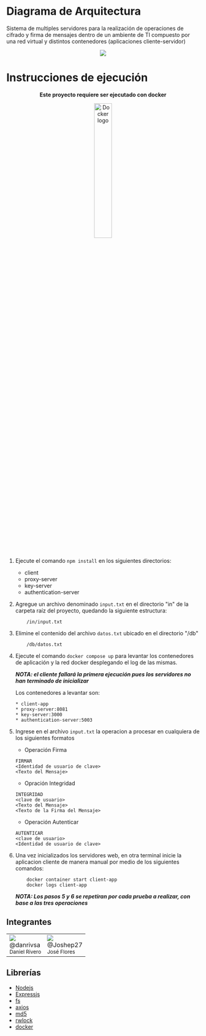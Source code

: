 # Diagrama de Arquitectura

<p>Sistema de multiples servidores para la realización de operaciones de cifrado y firma de mensajes dentro de un ambiente de TI compuesto por una red virtual y distintos contenedores (aplicaciones cliente-servidor)</p>

<div align="center">
    <img src="https://user-images.githubusercontent.com/34323866/211435090-18391ed3-500f-420a-8b03-aa013176386e.png"/>
</div>

# Instrucciones de ejecución


<p style="text-align: center; font-weight:bold">
 Este proyecto requiere ser ejecutado con docker
</p>

<div align="center">
<img 
    style="display: block; 
           width: 30%;"
    src="https://logos-world.net/wp-content/uploads/2021/02/Docker-Logo-700x394.png?size=400" 
    alt="Docker logo">
</img>
</div>

1. Ejecute el comando `npm install` en los siguientes directorios:
    * client
    * proxy-server
    * key-server
    * authentication-server
 
2. Agregue un archivo denominado `input.txt` en el directorio "in" de la carpeta raíz del proyecto, quedando la siguiente estructura:
    ```
        /in/input.txt
    ```

3. Elimine el contenido del archivo `datos.txt` ubicado en el directorio "/db" 

    ```
        /db/datos.txt
    ```


4. Ejecute el comando `docker compose up` para levantar los contenedores de aplicación y la red docker desplegando el log de las mismas.

   **_NOTA: el cliente fallará la primera ejecución pues los servidores no han terminado de inicializar_**

    Los contenedores a levantar son:
    ```
    * client-app
    * proxy-server:8081
    * key-server:3000
    * authentication-server:5003 
    ```
5. Ingrese en el archivo `input.txt` la operacion a procesar en cualquiera de los siguientes formatos

    * Operación Firma
    ```
    FIRMAR
    <Identidad de usuario de clave>
    <Texto del Mensaje>
    ```
    * Opración Integridad
    ```
    INTEGRIDAD
    <clave de usuario>
    <Texto del Mensaje>
    <Texto de la Firma del Mensaje>
    ```
    * Operación Autenticar
    ```
    AUTENTICAR
    <clave de usuario>
    <Identidad de usuario de clave>
    ```

6. Una vez inicializados los servidores web, en otra terminal inicie la aplicacion cliente de manera manual por medio de los siguientes comandos:
    ```
        docker container start client-app
        docker logs client-app
    ```
   **_NOTA: Los pasos 5 y 6 se repetiran por cada prueba a realizar, con base a las tres operaciones_**

## Integrantes
<div style="
margin-left:auto;
margin-right:auto;
">

<table align="center">
    <tbody>
        <tr>
            <td>
<a href="https://github.com/DanRivSa">
  <img src="https://avatars.githubusercontent.com/u/34323866?size=100">
</a>
<br>
@danrivsa
<br>
<small>Daniel Rivero</small>
            </td>
            <td>
<a href="https://github.com/Joshep27">
  <img src="https://avatars.githubusercontent.com/u/73199935?size=100">
</a>
<br>
@Joshep27
<br>
<small>José Flores</small>
            </td>
        </tr>
    </tbody>
</table>
</div>

## Librerías
<div style="
margin-left:auto;
margin-right:auto;
">
</div>

- [Nodejs](https://nodejs.org/en/docs/)
- [Expressjs](https://expressjs.com/)
- [fs](https://www.geeksforgeeks.org/node-js-file-system/)
- [axios](https://axios-http.com/docs/intro)
- [md5](https://www.npmjs.com/package/md5)
- [rwlock](https://www.npmjs.com/package/rwlock)
- [docker](https://docs.docker.com/get-docker/)
